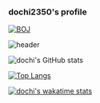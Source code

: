 ### dochi2350's profile

[![BOJ](https://bojstat.vulcan.site/v2/en/sk14cj)](https://www.acmicpc.net/user/shawn050912)

![header](https://capsule-render.vercel.app/api?type=waving&color=auto&height=300&section=header&text=?%20?%20?&fontSize=90)

![dochi's GitHub stats](https://github-readme-stats.vercel.app/api?username=dochi2350&show_icons=true&theme=tokyonight&count_private=true)

[![Top Langs](https://github-readme-stats.vercel.app/api/top-langs/?username=dochi2350&theme=tokyonight&layout=compact&count_private=true&hide=CMake)](https://github.com/anuraghazra/github-readme-stats)

[![dochi's wakatime stats](https://github-readme-stats.vercel.app/api/wakatime?username=dochi2350)](https://github.com/anuraghazra/github-readme-stats)
